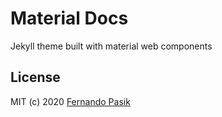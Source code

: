 # Material Docs

Jekyll theme built with material web components

## License

MIT (c) 2020 [Fernando Pasik](https://fernandopasik.com)
